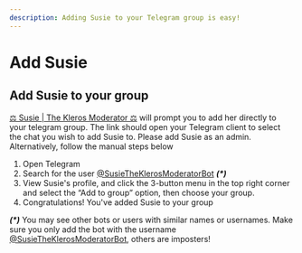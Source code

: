 ```yaml
---
description: Adding Susie to your Telegram group is easy!
---
```


# Add Susie

## Add Susie to your group

[⚖️  Susie | The Kleros Moderator ⚖️](https://t.me/SusieTheKlerosModeratorBot?start) will prompt you to add her directly to your telegram group. The link should open your Telegram client to select the chat you wish to add Susie to. Please add Susie as an admin. Alternatively, follow the manual steps below

1. Open Telegram
2. Search for the user [@SusieTheKlerosModeratorBot](https://t.me/SusieTheKlerosModeratorBot?start) _**(\*)**_
3. View Susie's profile, and click the 3-button menu in the top right corner and select the “Add to group” option, then choose your group.
4. Congratulations! You've added Susie to your group

_**(\*)**_ You may see other bots or users with similar names or usernames. Make sure you only add the bot with the username [@SusieTheKlerosModeratorBot](https://t.me/SusieTheKlerosModeratorBot?start), others are imposters!

